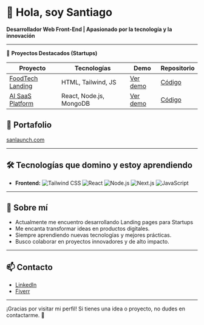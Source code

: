 <!--
**Snt1ago/Snt1ago** is a ✨ _special_ ✨ repository because its `README.md` (this file) appears on your GitHub profile.

Here are some ideas to get you started:

- 🔭 I’m currently working on ...
- 🌱 I’m currently learning ...
- 👯 I’m looking to collaborate on ...
- 🤔 I’m looking for help with ...
- 💬 Ask me about ...
- 📫 How to reach me: ...
- 😄 Pronouns: ...
- ⚡ Fun fact: ...
-->

# 👋 Hola, soy Santiago

**Desarrollador Web Front-End | Apasionado por la tecnología y la innovación**

---

🚀 **Proyectos Destacados (Startups)**

| Proyecto | Tecnologías | Demo | Repositorio |
|----------|-------------|------|-------------|
| [FoodTech Landing](https://github.com/tu-usuario/foodtech-landing) | HTML, Tailwind, JS | [Ver demo](https://foodtech-startup.netlify.app) | [Código](https://github.com/tu-usuario/foodtech-landing) |
| [AI SaaS Platform](https://github.com/tu-usuario/ai-saas) | React, Node.js, MongoDB | [Ver demo](https://ai-saas.netlify.app) | [Código](https://github.com/tu-usuario/ai-saas) |

## 💼 Portafolio
[sanlaunch.com](https://sanlaunch.com/)

---

## 🛠 Tecnologías que domino y estoy aprendiendo

- **Frontend:**
  ![Tailwind CSS](https://img.shields.io/badge/Tailwind%20CSS-34D399?style=for-the-badge&logo=tailwind-css&logoColor=white)
  ![React](https://img.shields.io/badge/React-61DAFB?logo=react&logoColor=black)
  ![Node.js](https://img.shields.io/badge/Node.js-339933?logo=node.js&logoColor=white)
  ![Next.js](https://img.shields.io/badge/Next.js-000000?logo=next.js&logoColor=white)
  ![JavaScript](https://img.shields.io/badge/JavaScript-F7DF1E?logo=javascript&logoColor=black)

---

## 🌱 Sobre mí

- Actualmente me encuentro desarrollando Landing pages para Startups
- Me encanta transformar ideas en productos digitales.
- Siempre aprendiendo nuevas tecnologías y mejores prácticas.
- Busco colaborar en proyectos innovadores y de alto impacto.

---

## 📫 Contacto

- [LinkedIn](https://www.linkedin.com/in/nicolas-rodriguez-762360325/)
- [Fiverr](https://www.fiverr.com/s/2KvoDl4)

---

¡Gracias por visitar mi perfil! Si tienes una idea o proyecto, no dudes en contactarme. 🚀
